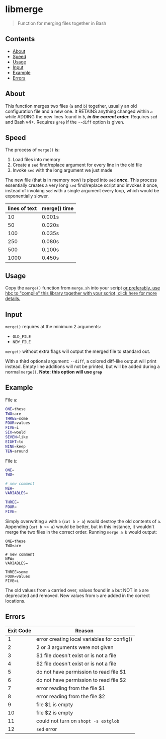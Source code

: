 # libmerge
>Function for merging files together in Bash

## Contents
- [About](#About)
- [Speed](#Speed)
- [Usage](#Usage)
- [Input](#Input)
- [Example](#Example)
- [Errors](#Errors)

## About
This function merges two files (`a` and `b`) together, usually an old configuration file and a new one. It RETAINS anything changed within `a` while ADDING the new lines found in `b`, ***in the correct order.*** Requires `sed` and Bash v4+. Requires `grep` if the `--diff` option is given.

## Speed
The process of `merge()` is:
1. Load files into memory
2. Create a `sed` find/replace argument for every line in the old file
3. Invoke `sed` with the long argument we just made

The new file (that is in memory now) is piped into `sed` ***once.*** This process essentially creates a very long `sed` find/replace script and invokes it once, instead of invoking `sed` with a single argument every loop, which would be exponentially slower.

| lines of text | merge() time |
|---------------|--------------|
| 10            | 0.001s       |
| 50            | 0.020s       |
| 100           | 0.035s       |
| 250           | 0.080s       |
| 500           | 0.100s       |
| 1000          | 0.450s       |

## Usage
Copy the `merge()` function from `merge.sh` into your script [or preferably, use hbc to "compile" this library together with your script, click here for more details.](https://github.com/hinto-janaiyo/hbc)

## Input
`merge()` requires at the minimum 2 arguments:
- `OLD_FILE`
- `NEW_FILE`

`merge()` without extra flags will output the merged file to standard out.

With a third optional argument: `--diff`, a colored diff-like output will print instead. Empty line additions will not be printed, but will be added during a normal `merge()`. **Note: this option will use `grep`**

## Example
File `a`:
```bash
ONE=these
TWO=are
THREE=some
FOUR=values
FIVE=i
SIX=would
SEVEN=like
EIGHT=to
NINE=keep
TEN=around
```
File `b`:
```bash
ONE=
TWO=

# new comment
NEW=
VARIABLES=

THREE=
FOUR=
FIVE=
```
Simply overwriting `a` with `b` (`cat b > a`) would destroy the old contents of `a`. Appending (`cat b >> a`) would be better, but in this instance, it wouldn't merge the two files in the correct order. Running `merge a b` would output:
```
ONE=these
TWO=are

# new comment
NEW=
VARIABLES=

THREE=some
FOUR=values
FIVE=i
```
The old values from `a` carried over, values found in `a` but NOT in `b` are deprecated and removed. New values from `b` are added in the correct locations.

## Errors
| Exit Code | Reason                                      |
|-----------|---------------------------------------------|
| 1         | error creating local variables for config() |
| 2         | 2 or 3 arguments were not given             |
| 3         | $1 file doesn't exist or is not a file      |
| 4         | $2 file doesn't exist or is not a file      |
| 5         | do not have permission to read file $1      |
| 6         | do not have permission to read file $2      |
| 7         | error reading from the file $1              |
| 8         | error reading from the file $2              |
| 9         | file $1 is empty                            |
| 10        | file $2 is empty                            |
| 11        | could not turn on `shopt -s extglob`        |
| 12        | `sed` error                                 |
